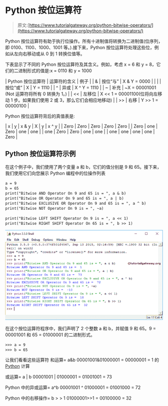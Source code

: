 # Python 按位运算符

> 原文:[https://www.tutorialgateway.org/python-bitwise-operators/](https://www.tutorialgateway.org/python-bitwise-operators/)

Python 按位运算符有助于执行位操作。所有十进制值将转换为二进制值(位序列，即 0100、1100、1000、1001 等。).接下来，Python 按位运算符处理这些位，例如从左向右移动或从 0 到 1 转换位值等。

下表显示了不同的 Python 按位运算符及其含义。例如，考虑 x = 6 和 y = 8，它们的二进制形式的值是:x = 0110 和 y = 1000

| Python 按位运算符 | 运算符的含义 | 例子 |
| & | 按位“与” | X & Y = 0000 |
| &#124; | 按位“或” | X &#124; Y = 1110 |
| ^ | 异或 | X ^ Y = 1110 |
| ~ | 补充 | ~X = 00001001 (Not 运算符将所有 0 转换为 1。) |
| << | 左移位 | X << 1 = 00001100(位将向左移动 1 步。如果我们使用 2 或 3，那么它们会相应地移动) |
| >> | 右移 | Y >> 1 = 00000100 |

Python 按位运算符背后的真值表是:

| x | y | x & y | X &#124; y | x ^ y |
| Zero | Zero | Zero | Zero | Zero |
| Zero | one | Zero | one | one |
| one | Zero | Zero | one | one |
| one | one | one | one | Zero |

## Python 按位运算符示例

在这个例子中，我们使用了两个变量 a 和 b，它们的值分别是 9 和 65。接下来，我们使用它们向您展示 Python 编程中的位操作列表

```
a = 9
b = 65
print("Bitwise AND Operator On 9 and 65 is = ", a & b)
print("Bitwise OR Operator On 9 and 65 is = ", a | b)
print("Bitwise EXCLUSIVE OR Operator On 9 and 65 is = ", a ^ b)
print("Bitwise NOT Operator On 9 is = ", ~a)

print("Bitwise LEFT SHIFT Operator On 9 is = ", a << 1)
print("Bitwise RIGHT SHIFT Operator On 65 is = ", b >> 1)
```

![Python Bitwise Operators 1](img/9ba5aa29aa2000ddeb9eeb63c484ad63.png)

在这个按位运算符程序中，我们声明了 2 个整数 a 和 b，并赋值 9 和 65。9 = 00001001 和 65 = 01000001 的二进制形式。

```
>>> a = 9
>>> b = 65
```

让我们看看这些运算符
和运算= a&b
00001001&01000001 = 00000001 = 1 的 [Python](https://www.tutorialgateway.org/python-tutorial/) 计算

或运算= a | b
00001001 | 01000001 = 01001001 = 73

Python 中的异或运算= a^b
00001001 ^ 01000001 = 01001000 = 72

Python 中的右移操作= b > > 1
01000001>>1 = 00100000 = 32